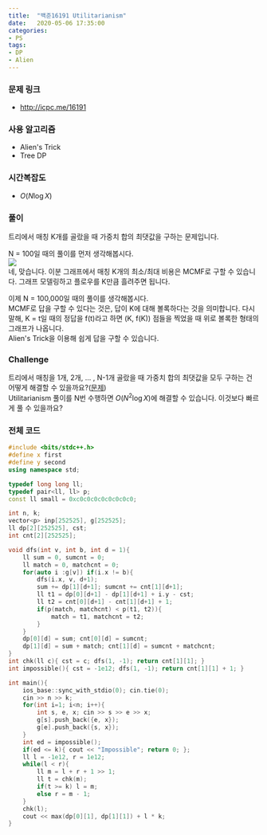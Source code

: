 ```yaml
---
title:  "백준16191 Utilitarianism"
date:   2020-05-06 17:35:00
categories:
- PS
tags:
- DP
- Alien
---
```


### 문제 링크
* http://icpc.me/16191

### 사용 알고리즘
* Alien's Trick
* Tree DP

### 시간복잡도
* $O(N \log X)$

### 풀이
트리에서 매칭 K개를 골랐을 때 가중치 합의 최댓값을 구하는 문제입니다.

N = 100일 때의 풀이를 먼저 생각해봅시다.<br>
<img src = "https://i.imgur.com/mxYK963.png"><br>
네, 맞습니다. 이분 그래프에서 매칭 K개의 최소/최대 비용은 MCMF로 구할 수 있습니다. 그래프 모델링하고 플로우를 K만큼 흘려주면 됩니다.

이제 N = 100,000일 때의 풀이를 생각해봅시다.<br>
MCMF로 답을 구할 수 있다는 것은, 답이 K에 대해 볼록하다는 것을 의미합니다. 다시 말해, K = t일 때의 정답을 f(t)라고 하면 (K, f(K)) 점들을 찍었을 때 위로 볼록한 형태의 그래프가 나옵니다.<br>
Alien's Trick을 이용해 쉽게 답을 구할 수 있습니다.

### Challenge
트리에서 매칭을 1개, 2개, ... , N-1개 골랐을 때 가중치 합의 최댓값을 모두 구하는 건 어떻게 해결할 수 있을까요?([문제](https://www.acmicpc.net/problem/18477))<br>
Utilitarianism 풀이를 N번 수행하면 $O(N^2 \log X)$에 해결할 수 있습니다. 이것보다 빠르게 풀 수 있을까요?

### 전체 코드
```cpp
#include <bits/stdc++.h>
#define x first
#define y second
using namespace std;

typedef long long ll;
typedef pair<ll, ll> p;
const ll small = 0xc0c0c0c0c0c0c0c0;

int n, k;
vector<p> inp[252525], g[252525];
ll dp[2][252525], cst;
int cnt[2][252525];

void dfs(int v, int b, int d = 1){
    ll sum = 0, sumcnt = 0;
    ll match = 0, matchcnt = 0;
    for(auto i :g[v]) if(i.x != b){
        dfs(i.x, v, d+1);
        sum += dp[1][d+1]; sumcnt += cnt[1][d+1];
        ll t1 = dp[0][d+1] - dp[1][d+1] + i.y - cst;
        ll t2 = cnt[0][d+1] - cnt[1][d+1] + 1;
        if(p(match, matchcnt) < p(t1, t2)){
            match = t1, matchcnt = t2;
        }
    }
    dp[0][d] = sum; cnt[0][d] = sumcnt;
    dp[1][d] = sum + match; cnt[1][d] = sumcnt + matchcnt;
}
int chk(ll c){ cst = c; dfs(1, -1); return cnt[1][1]; }
int impossible(){ cst = -1e12; dfs(1, -1); return cnt[1][1] + 1; }

int main(){
    ios_base::sync_with_stdio(0); cin.tie(0);
    cin >> n >> k;
    for(int i=1; i<n; i++){
        int s, e, x; cin >> s >> e >> x;
        g[s].push_back({e, x});
        g[e].push_back({s, x});
    }
    int ed = impossible();
    if(ed <= k){ cout << "Impossible"; return 0; };
    ll l = -1e12, r = 1e12;
    while(l < r){
        ll m = l + r + 1 >> 1;
        ll t = chk(m);
        if(t >= k) l = m;
        else r = m - 1;
    }
    chk(l);
    cout << max(dp[0][1], dp[1][1]) + l * k;
}
```

